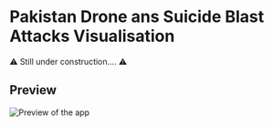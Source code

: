# Pakistan Drone ans Suicide Blast Attacks Visualisation

:warning: Still under construction.... :warning:

## Preview
![Preview of the app](https://raw.githubusercontent.com/VieVie31/pakistan_bast_and_drone_attacks/master/img/preview.png?token=ANXyV3ljtZVcGIdMc4zyerkX4RNd4Qoaks5ZAPhcwA%3D%3D)

